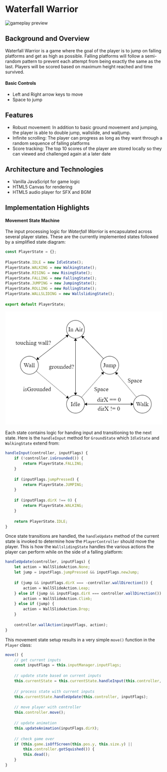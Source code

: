 # Waterfall Warrior
![gameplay preview](./readme/ww-preview.gif)

## Background and Overview
Waterfall Warrior is a game where the goal of the player is to jump on falling platforms and get as high as possible. Falling platforms will follow a semi-random pattern to prevent each attempt from being exactly the same as the last. Players will be scored based on maximum height reached and time survived.

#### Basic Controls
- Left and Right arrow keys to move
- Space to jump

## Features
 - Robust movement: In addition to basic ground movement and jumping, the player is able to double jump, wallslide, and walljump.
 - Infinite scrolling: The player can progress as long as they want through a random sequence of falling platforms
 - Score tracking: The top 10 scores of the player are stored locally so they can viewed and challenged again at a later date

## Architecture and Technologies
 - Vanilla JavaScript for game logic
 - HTML5 Canvas for rendering
 - HTML5 audio player for SFX and BGM

## Implementation Highlights

#### Movement State Machine
The input processing logic for *Waterfall Warrior* is encapsulated across several player states. These are the currently implemented states followed by a simplified state diagram:

```javascript
const PlayerState = {};

PlayerState.IDLE = new IdleState();
PlayerState.WALKING = new WalkingState();
PlayerState.RISING = new RisingState();
PlayerState.FALLING = new FallingState();
PlayerState.JUMPING = new JumpingState();
PlayerState.ROLLING = new RollingState();
PlayerState.WALLSLIDING = new WallslidingState();

export default PlayerState;
```

![Player State Diagram](./readme/state_diagram.png)

Each state contains logic for handing input and transitioning to the next state. Here is the `handleInput` method for `GroundState` which `IdleState` and `WalkingState` extend from:

```javascript
handleInput(controller, inputFlags) {
    if (!controller.isGrounded()) {
        return PlayerState.FALLING;
    }

    if (inputFlags.jumpPressed) {
        return PlayerState.JUMPING;
    }

    if (inputFlags.dirX !== 0) {
        return PlayerState.WALKING;
    }

    return PlayerState.IDLE;
}
```

Once state transitions are handled, the `handleUpdate` method of the current state is invoked to determine how the `PlayerController` should move the player. This is how the `WallslidingState` handles the various actions the player can perform while on the side of a falling platform:

```javascript
handleUpdate(controller, inputFlags) {
    let action = WallSlideAction.None;
    let jump = inputFlags.jumpPressed && inputFlags.newJump;
    
    if (jump && inputFlags.dirX === -controller.wallDirection()) {
        action = WallSlideAction.Leap;
    } else if (jump && inputFlags.dirX === controller.wallDirection()) {
        action = WallSlideAction.Climb;
    } else if (jump) {
        action = WallSlideAction.Drop;
    }

    controller.wallAction(inputFlags, action);
}
```

This movement state setup results in a very simple `move()` function in the `Player` class:

```javascript
move() {
    // get current inputs
    const inputFlags = this.inputManager.inputFlags;

    // update state based on current inputs
    this.currentState = this.currentState.handleInput(this.controller, inputFlags);

    // process state with current inputs
    this.currentState.handleUpdate(this.controller, inputFlags);

    // move player with controller
    this.controller.move();

    // update animation
    this.updateAnimation(inputFlags.dirX);

    // check game over
    if (this.game.isOffScreen(this.pos.y, this.size.y) || 
        this.controller.gotSquished()) {
        this.dead();
    }
}
```